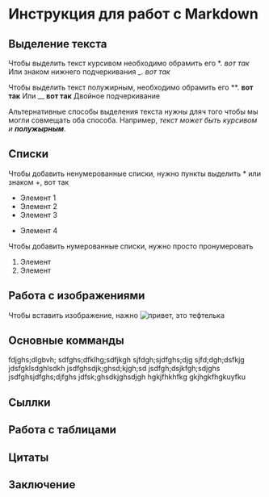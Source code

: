 # Инструкция для работ с Markdown

## Выделение текста

Чтобы выделить текст курсивом необходимо обрамить его *.
*вот так*
Или знаком нижнего подчеркивания _. _вот так_


Чтобы выделить текст полужирным, необходимо обрамить его **. **вот так**
Или __ __вот так__ Двойное подчеркивание

Альтернативные способы выделения текста нужны дляч того чтобы мы могли совмещать оба способа. Например, _текст может быть курсивом и **полужырным**._

## Списки

Чтобы добавить ненумерованные списки, нужно пункты выделить * или знаком +, вот так 
* Элемент 1
* Элемент 2
* Элемент 3
+ Элемент 4

Чтобы добавить нумерованные списки, нужно просто пронумеровать
1. Элемент
2. Элемент

## Работа с изображениями

Чтобы вставить изображение, нажно
![привет, это тефтелька ](kat.jpg)

## Основные комманды

fdjghs;dlgbvh;
sdfghs;dfklhg;sdfjkgh
sjfdgh;sjdfghs;djg
sjfd;dgh;dsfkjg
jdsfgklsdghlsdkh
jsdfghsdjk;ghsd;kjgh;sd
jsdfgh;dsjkfgh;sdjghs
jsdfghsjdfghs;djfghs
jdfsk;ghsdkjghsdjgh
hgkjfhkhfkg
gkjhgkfhgkuyfku


## Сыллки

## Работа с таблицами

## Цитаты

## Заключение